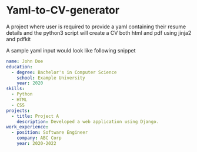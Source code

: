 # Yaml-to-CV-generator
A project where user is required to provide a yaml containing their resume details and the python3 script will create a CV both html and pdf using jinja2 and pdfkit

A sample yaml input would look like following snippet

```yaml
name: John Doe
education:
  - degree: Bachelor's in Computer Science
    school: Example University
    year: 2020
skills:
  - Python
  - HTML
  - CSS
projects:
  - title: Project A
    description: Developed a web application using Django.
work_experience:
  - position: Software Engineer
    company: ABC Corp
    year: 2020-2022
```
